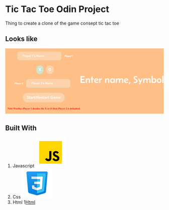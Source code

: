 # Tic Tac Toe Odin Project
Thing to create a clone of the game consept tic tac toe
## Looks like
![Demo Page](demo.png)

## Built With
1. Javascript ![Javascript icon](icons8-javascript.svg)
2. Css ![Css](icons8-css.svg)
3. Html 1[Html](icons8-html.svg)